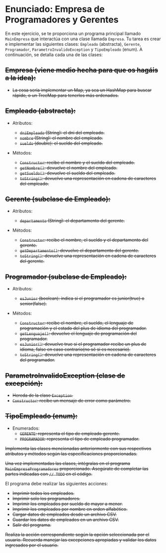 # Enunciado: Empresa de Programadores y Gerentes

En este ejercicio, se te proporciona un programa principal llamado `MainEmpresa` que interactúa con una clase llamada `Empresa`. Tu tarea es crear e implementar las siguientes clases: `Empleado` (abstracta), `Gerente`, `Programador`, `ParametroInvalidoException` y `TipoEmpleado` (enum). A continuación, se detalla cada una de las clases:

## ~~Empresa (viene medio hecha para que os hagáis a la idea):~~

- ~~La cosa sería implementar un Map, ya sea un HashMap para buscar rápido, o un TreeMap para tenerlos más ordenados.~~

## ~~Empleado (abstracta):~~

- Atributos:
  - ~~`dniEmpleado` (String): el dni del empleado.~~
  - ~~`nombre` (String): el nombre del empleado.~~
  - ~~`sueldo` (double): el sueldo del empleado.~~

- Métodos:
  - ~~`Constructor`: recibe el nombre y el sueldo del empleado.~~
  - ~~`getNombre()`: devuelve el nombre del empleado.~~
  - ~~`getSueldo()`: devuelve el sueldo del empleado.~~
  - ~~`toString()`: devuelve una representación en cadena de caracteres del empleado.~~

## ~~Gerente (subclase de Empleado):~~

- Atributos:
  - ~~`departamento` (String): el departamento del gerente.~~

- Métodos:
  - ~~`Constructor`: recibe el nombre, el sueldo y el departamento del gerente.~~
  - ~~`getDepartamento()`: devuelve el departamento del gerente.~~
  - ~~`toString()`: devuelve una representación en cadena de caracteres del gerente.~~

## ~~Programador (subclase de Empleado):~~

- Atributos:
  - ~~`esJunior` (boolean): indica si el programador es junior(true) o senior(false).~~

- Métodos:
  - ~~`Constructor`: recibe el nombre, el sueldo, el lenguaje de programación y el estado del plus de idioma del programador.~~
  - ~~`getLenguaje()`: devuelve el lenguaje de programación del programador.~~
  - ~~`esJunior()`: devuelve true si el programador recibe un plus de idioma, false en caso contrario(no sé si es necesario).~~
  - ~~`toString()`: devuelve una representación en cadena de caracteres del programador.~~

## ~~ParametroInvalidoException (clase de excepción):~~

- ~~Hereda de la clase `Exception`.~~
- ~~`Constructor`: recibe un mensaje de error como parámetro.~~

## ~~TipoEmpleado (enum):~~

- Enumerados:
  - ~~`GERENTE`: representa el tipo de empleado gerente.~~
  - ~~`PROGRAMADOR`: representa el tipo de empleado programador.~~

~~Implementa las clases mencionadas anteriormente con sus respectivos atributos y métodos según las especificaciones proporcionadas.~~

~~Una vez implementadas las clases, intégralas en el programa `MainEmpresaProgramadores` proporcionado. Asegúrate de completar las partes indicadas con `// TODO` en el código.~~

El programa debe realizar las siguientes acciones:

- ~~Imprimir todos los empleados.~~
- ~~Imprimir solo los programadores.~~
- ~~Imprimir los empleados por sueldo de mayor a menor.~~
- ~~Imprimir los empleados por nombre en orden alfabético.~~
- ~~Cargar datos de empleados desde un archivo CSV.~~
- ~~Guardar los datos de empleados en un archivo CSV.~~
- ~~Salir del programa.~~

~~Realiza la acción correspondiente según la opción seleccionada por el usuario. Recuerda manejar las excepciones apropiadas y validar los datos ingresados por el usuario.~~
